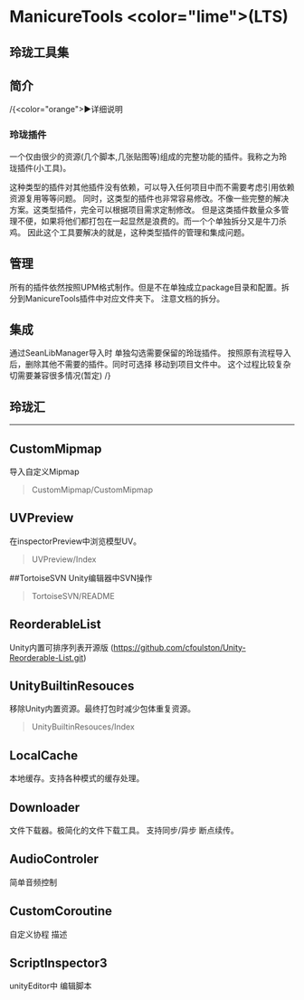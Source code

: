 # ManicureTools <color="lime">(LTS)</color>
## 玲珑工具集
## 简介 
/{<color="orange">▶详细说明</color>
### 玲珑插件
一个仅由很少的资源(几个脚本,几张贴图等)组成的完整功能的插件。我称之为玲珑插件(小工具)。

这种类型的插件对其他插件没有依赖，可以导入任何项目中而不需要考虑引用依赖资源复用等等问题。
同时，这类型的插件也非常容易修改。不像一些完整的解决方案。这类型插件，完全可以根据项目需求定制修改。
但是这类插件数量众多管理不便，如果将他们都打包在一起显然是浪费的。而一个个单独拆分又是牛刀杀鸡。
因此这个工具要解决的就是，这种类型插件的管理和集成问题。
## 管理
所有的插件依然按照UPM格式制作。但是不在单独成立package目录和配置。拆分到ManicureTools插件中对应文件夹下。
注意文档的拆分。

## 集成
通过SeanLibManager导入时 单独勾选需要保留的玲珑插件。
按照原有流程导入后，删除其他不需要的插件。同时可选择 移动到项目文件中。
这个过程比较复杂切需要兼容很多情况(暂定)
/}
## 玲珑汇

***

## CustomMipmap
导入自定义Mipmap
>CustomMipmap/CustomMipmap

## UVPreview
在inspectorPreview中浏览模型UV。
>UVPreview/Index

##TortoiseSVN
Unity编辑器中SVN操作

>TortoiseSVN/README

## ReorderableList 

Unity内置可排序列表开源版
(https://github.com/cfoulston/Unity-Reorderable-List.git)

## UnityBuiltinResouces

移除Unity内置资源。最终打包时减少包体重复资源。

>UnityBuiltinResouces/Index

## LocalCache

本地缓存。支持各种模式的缓存处理。

## Downloader

文件下载器。极简化的文件下载工具。
支持同步/异步 断点续传。

## AudioControler

简单音频控制

## CustomCoroutine

自定义协程 描述

## ScriptInspector3

unityEditor中 编辑脚本